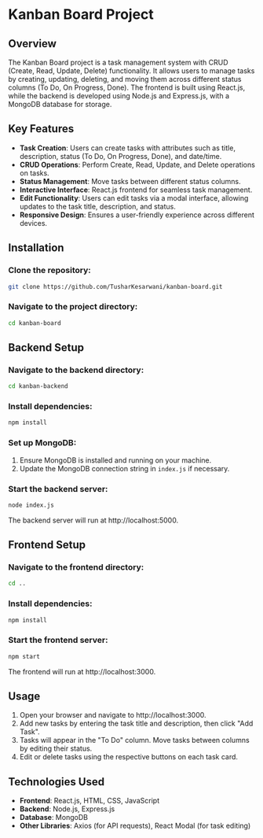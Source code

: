 # Kanban Board Project

## Overview

The Kanban Board project is a task management system with CRUD (Create, Read, Update, Delete) functionality. It allows users to manage tasks by creating, updating, deleting, and moving them across different status columns (To Do, On Progress, Done). The frontend is built using React.js, while the backend is developed using Node.js and Express.js, with a MongoDB database for storage.

## Key Features

- **Task Creation**: Users can create tasks with attributes such as title, description, status (To Do, On Progress, Done), and date/time.
- **CRUD Operations**: Perform Create, Read, Update, and Delete operations on tasks.
- **Status Management**: Move tasks between different status columns.
- **Interactive Interface**: React.js frontend for seamless task management.
- **Edit Functionality**: Users can edit tasks via a modal interface, allowing updates to the task title, description, and status.
- **Responsive Design**: Ensures a user-friendly experience across different devices.

## Installation

### Clone the repository:

```sh
git clone https://github.com/TusharKesarwani/kanban-board.git
```

### Navigate to the project directory:

```sh
cd kanban-board
```

## Backend Setup

### Navigate to the backend directory:

```sh
cd kanban-backend
```

### Install dependencies:

```sh
npm install
```

### Set up MongoDB:

1. Ensure MongoDB is installed and running on your machine.
2. Update the MongoDB connection string in `index.js` if necessary.

### Start the backend server:

```sh
node index.js
```

The backend server will run at http://localhost:5000.

## Frontend Setup

### Navigate to the frontend directory:

```sh
cd ..
```

### Install dependencies:

```sh
npm install
```

### Start the frontend server:

```sh
npm start
```

The frontend will run at http://localhost:3000.

## Usage

1. Open your browser and navigate to http://localhost:3000.
2. Add new tasks by entering the task title and description, then click "Add Task".
3. Tasks will appear in the "To Do" column. Move tasks between columns by editing their status.
4. Edit or delete tasks using the respective buttons on each task card.

## Technologies Used

- **Frontend**: React.js, HTML, CSS, JavaScript
- **Backend**: Node.js, Express.js
- **Database**: MongoDB
- **Other Libraries**: Axios (for API requests), React Modal (for task editing)